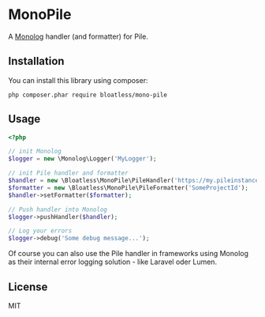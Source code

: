 # MonoPile

A [Monolog](http://github.com/Seldaek/monolog) handler (and formatter) for Pile.

## Installation

You can install this library using composer:

```
php composer.phar require bloatless/mono-pile
```

## Usage

```php
<?php

// init Monolog
$logger = new \Monolog\Logger('MyLogger');

// init Pile handler and formatter
$handler = new \Bloatless\MonoPile\PileHandler('https://my.pileinstance.com/api/v1/log', 'myapikey');
$formatter = new \Bloatless\MonoPile\PileFormatter('SomeProjectId');
$handler->setFormatter($formatter);

// Push handler into Monolog
$logger->pushHandler($handler);

// Log your errors
$logger->debug('Some debug message...');

```

Of course you can also use the Pile handler in frameworks using Monolog as their internal error logging
solution - like Laravel oder Lumen.

## License

MIT